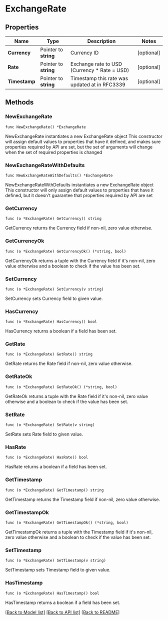 # ExchangeRate

## Properties

Name | Type | Description | Notes
------------ | ------------- | ------------- | -------------
**Currency** | Pointer to **string** | Currency ID | [optional] 
**Rate** | Pointer to **string** | Exchange rate to USD (Currency * Rate &#x3D; USD) | [optional] 
**Timestamp** | Pointer to **string** | Timestamp this rate was updated at in RFC3339 | [optional] 

## Methods

### NewExchangeRate

`func NewExchangeRate() *ExchangeRate`

NewExchangeRate instantiates a new ExchangeRate object
This constructor will assign default values to properties that have it defined,
and makes sure properties required by API are set, but the set of arguments
will change when the set of required properties is changed

### NewExchangeRateWithDefaults

`func NewExchangeRateWithDefaults() *ExchangeRate`

NewExchangeRateWithDefaults instantiates a new ExchangeRate object
This constructor will only assign default values to properties that have it defined,
but it doesn't guarantee that properties required by API are set

### GetCurrency

`func (o *ExchangeRate) GetCurrency() string`

GetCurrency returns the Currency field if non-nil, zero value otherwise.

### GetCurrencyOk

`func (o *ExchangeRate) GetCurrencyOk() (*string, bool)`

GetCurrencyOk returns a tuple with the Currency field if it's non-nil, zero value otherwise
and a boolean to check if the value has been set.

### SetCurrency

`func (o *ExchangeRate) SetCurrency(v string)`

SetCurrency sets Currency field to given value.

### HasCurrency

`func (o *ExchangeRate) HasCurrency() bool`

HasCurrency returns a boolean if a field has been set.

### GetRate

`func (o *ExchangeRate) GetRate() string`

GetRate returns the Rate field if non-nil, zero value otherwise.

### GetRateOk

`func (o *ExchangeRate) GetRateOk() (*string, bool)`

GetRateOk returns a tuple with the Rate field if it's non-nil, zero value otherwise
and a boolean to check if the value has been set.

### SetRate

`func (o *ExchangeRate) SetRate(v string)`

SetRate sets Rate field to given value.

### HasRate

`func (o *ExchangeRate) HasRate() bool`

HasRate returns a boolean if a field has been set.

### GetTimestamp

`func (o *ExchangeRate) GetTimestamp() string`

GetTimestamp returns the Timestamp field if non-nil, zero value otherwise.

### GetTimestampOk

`func (o *ExchangeRate) GetTimestampOk() (*string, bool)`

GetTimestampOk returns a tuple with the Timestamp field if it's non-nil, zero value otherwise
and a boolean to check if the value has been set.

### SetTimestamp

`func (o *ExchangeRate) SetTimestamp(v string)`

SetTimestamp sets Timestamp field to given value.

### HasTimestamp

`func (o *ExchangeRate) HasTimestamp() bool`

HasTimestamp returns a boolean if a field has been set.


[[Back to Model list]](../README.md#documentation-for-models) [[Back to API list]](../README.md#documentation-for-api-endpoints) [[Back to README]](../README.md)


